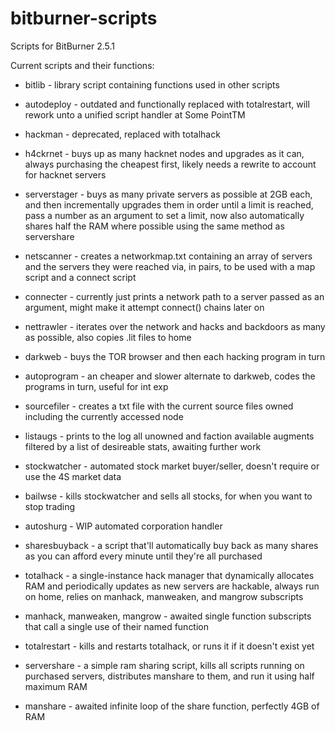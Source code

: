 # bitburner-scripts
Scripts for BitBurner 2.5.1

Current scripts and their functions:
- bitlib - library script containing functions used in other scripts

- autodeploy - outdated and functionally replaced with totalrestart, will rework unto a unified script handler at Some PointTM
- hackman - deprecated, replaced with totalhack

- h4ckrnet - buys up as many hacknet nodes and upgrades as it can, always purchasing the cheapest first, likely needs a rewrite to account for hacknet servers
- serverstager - buys as many private servers as possible at 2GB each, and then incrementally upgrades them in order until a limit is reached, pass a number as an argument to set a limit, now also automatically shares half the RAM where possible using the same method as servershare

- netscanner - creates a networkmap.txt containing an array of servers and the servers they were reached via, in pairs, to be used with a map script and a connect script
- connecter - currently just prints a network path to a server passed as an argument, might make it attempt connect() chains later on

- nettrawler - iterates over the network and hacks and backdoors as many as possible, also copies .lit files to home
- darkweb - buys the TOR browser and then each hacking program in turn
- autoprogram - an cheaper and slower alternate to darkweb, codes the programs in turn, useful for int exp
- sourcefiler - creates a txt file with the current source files owned including the currently accessed node
- listaugs - prints to the log all unowned and faction available augments filtered by a list of desireable stats, awaiting further work

- stockwatcher - automated stock market buyer/seller, doesn't require or use the 4S market data
- bailwse - kills stockwatcher and sells all stocks, for when you want to stop trading

- autoshurg - WIP automated corporation handler
- sharesbuyback - a script that'll automatically buy back as many shares as you can afford every minute until they're all purchased

- totalhack - a single-instance hack manager that dynamically allocates RAM and periodically updates as new servers are hackable, always run on home, relies on manhack, manweaken, and mangrow subscripts
- manhack, manweaken, mangrow - awaited single function subscripts that call a single use of their named function
- totalrestart - kills and restarts totalhack, or runs it if it doesn't exist yet

- servershare - a simple ram sharing script, kills all scripts running on purchased servers, distributes manshare to them, and run it using half maximum RAM
- manshare - awaited infinite loop of the share function, perfectly 4GB of RAM